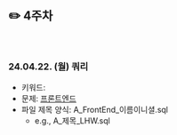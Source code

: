 ## ✏️ 4주차

</br>

### 24.04.22. (월) 쿼리
- 키워드: 
- 문제: [프론트엔드](https://school.programmers.co.kr/learn/courses/30/lessons/276035)
- 파일 제목 양식: A_FrontEnd_이름이니셜.sql
  - e.g., A_제목_LHW.sql

</br>
